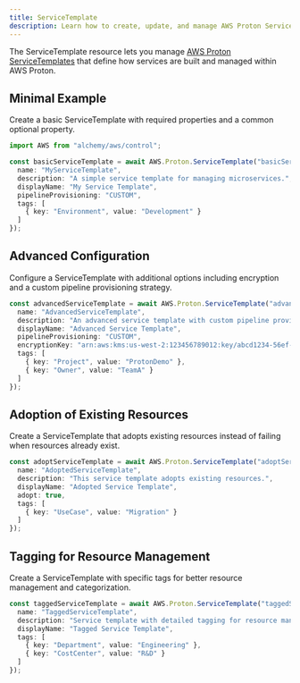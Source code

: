 ```yaml
---
title: ServiceTemplate
description: Learn how to create, update, and manage AWS Proton ServiceTemplates using Alchemy Cloud Control.
---
```


The ServiceTemplate resource lets you manage [AWS Proton ServiceTemplates](https://docs.aws.amazon.com/proton/latest/userguide/) that define how services are built and managed within AWS Proton.

## Minimal Example

Create a basic ServiceTemplate with required properties and a common optional property.

```ts
import AWS from "alchemy/aws/control";

const basicServiceTemplate = await AWS.Proton.ServiceTemplate("basicServiceTemplate", {
  name: "MyServiceTemplate",
  description: "A simple service template for managing microservices.",
  displayName: "My Service Template",
  pipelineProvisioning: "CUSTOM",
  tags: [
    { key: "Environment", value: "Development" }
  ]
});
```

## Advanced Configuration

Configure a ServiceTemplate with additional options including encryption and a custom pipeline provisioning strategy.

```ts
const advancedServiceTemplate = await AWS.Proton.ServiceTemplate("advancedServiceTemplate", {
  name: "AdvancedServiceTemplate",
  description: "An advanced service template with custom pipeline provisioning.",
  displayName: "Advanced Service Template",
  pipelineProvisioning: "CUSTOM",
  encryptionKey: "arn:aws:kms:us-west-2:123456789012:key/abcd1234-56ef-78gh-90ij-klmnopqrstuv",
  tags: [
    { key: "Project", value: "ProtonDemo" },
    { key: "Owner", value: "TeamA" }
  ]
});
```

## Adoption of Existing Resources

Create a ServiceTemplate that adopts existing resources instead of failing when resources already exist.

```ts
const adoptServiceTemplate = await AWS.Proton.ServiceTemplate("adoptServiceTemplate", {
  name: "AdoptedServiceTemplate",
  description: "This service template adopts existing resources.",
  displayName: "Adopted Service Template",
  adopt: true,
  tags: [
    { key: "UseCase", value: "Migration" }
  ]
});
```

## Tagging for Resource Management

Create a ServiceTemplate with specific tags for better resource management and categorization.

```ts
const taggedServiceTemplate = await AWS.Proton.ServiceTemplate("taggedServiceTemplate", {
  name: "TaggedServiceTemplate",
  description: "Service template with detailed tagging for resource management.",
  displayName: "Tagged Service Template",
  tags: [
    { key: "Department", value: "Engineering" },
    { key: "CostCenter", value: "R&D" }
  ]
});
```